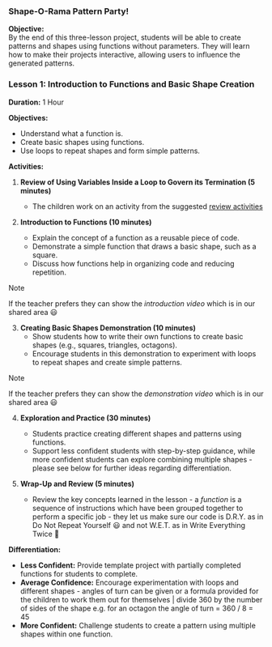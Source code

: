 ### **Shape-O-Rama Pattern Party!**

**Objective:**  
By the end of this three-lesson project, students will be able to create patterns and shapes using functions without parameters. They will learn how to make their projects interactive, allowing users to influence the generated patterns.

### **Lesson 1: Introduction to Functions and Basic Shape Creation**

**Duration:** 1 Hour

**Objectives:**  
- Understand what a function is.
- Create basic shapes using functions.
- Use loops to repeat shapes and form simple patterns.

**Activities:**

1. **Review of Using Variables Inside a Loop to Govern its Termination (5 minutes)**
   - The children work on an activity from the suggested [review activities](https://github.com/zigzaga00/computing-zz00/blob/main/y5/programming/spring-two/lesson-one/review-activities.md)

2. **Introduction to Functions (10 minutes)**
   - Explain the concept of a function as a reusable piece of code.
   - Demonstrate a simple function that draws a basic shape, such as a square.
   - Discuss how functions help in organizing code and reducing repetition.
>[!NOTE]
>If the teacher prefers they can show the *introduction video* which is in our shared area 😃

3. **Creating Basic Shapes Demonstration (10 minutes)**
   - Show students how to write their own functions to create basic shapes (e.g., squares, triangles, octagons).
   - Encourage students in this demonstration to experiment with loops to repeat shapes and create simple patterns.
>[!NOTE]
>If the teacher prefers they can show the *demonstration video* which is in our shared area 😃

4. **Exploration and Practice (30 minutes)**
   - Students practice creating different shapes and patterns using functions.
   - Support less confident students with step-by-step guidance, while more confident students can explore combining multiple shapes - please see below for further ideas regarding differentiation.

5. **Wrap-Up and Review (5 minutes)**
   - Review the key concepts learned in the lesson - a *function* is a sequence of instructions which have been grouped together to perform a specific job - they let us make sure our code is D.R.Y. as in Do Not Repeat Yourself 😃 and not W.E.T. as in Write Everything Twice 🤪

**Differentiation:**
- **Less Confident:** Provide template project with partially completed functions for students to complete.
- **Average Confidence:** Encourage experimentation with loops and different shapes - angles of turn can be given or a formula provided for the children to work them out for themselves | divide 360 by the number of sides of the shape e.g. for an octagon the angle of turn = 360 / 8 = 45
- **More Confident:** Challenge students to create a pattern using multiple shapes within one function.
